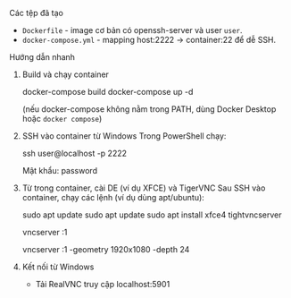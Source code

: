 
Các tệp đã tạo

- `Dockerfile` - image cơ bản có openssh-server và user `user`.
- `docker-compose.yml` - mapping host:2222 -> container:22 để dễ SSH.

Hướng dẫn nhanh

1) Build và chạy container

   docker-compose build
   docker-compose up -d

   (nếu docker-compose không nằm trong PATH, dùng Docker Desktop hoặc `docker compose`)
2) SSH vào container từ Windows
   Trong PowerShell chạy:

   ssh user@localhost -p 2222

   Mật khẩu: password
3) Từ trong container, cài DE (ví dụ XFCE) và TigerVNC
   Sau SSH vào container, chạy các lệnh (ví dụ dùng apt/ubuntu):

   sudo apt update
   sudo apt update sudo apt install xfce4 tightvncserver

   vncserver :1

   vncserver :1 -geometry 1920x1080 -depth 24
4) Kết nối từ Windows

   - Tải RealVNC truy cập localhost:5901
